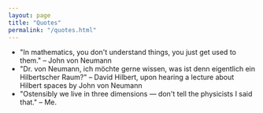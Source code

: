 ```yaml
---
layout: page
title: "Quotes"
permalink: "/quotes.html"
---
```


- "In mathematics, you don't understand things, you just get used to them." – John von Neumann
- "Dr. von Neumann, ich möchte gerne wissen, was ist denn eigentlich ein Hilbertscher Raum?" – David Hilbert, upon hearing a lecture about Hilbert spaces by John von Neumann
- "Ostensibly we live in three dimensions — don't tell the physicists I said that." – Me.

